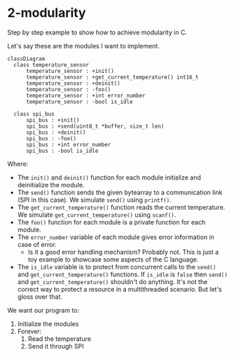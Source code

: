 # 2-modularity

Step by step example to show how to achieve modularity in C.

Let's say these are the modules I want to implement.

```mermaid
classDiagram
  class temperature_sensor
      temperature_sensor : +init()
      temperature_sensor : +get_current_temperature() int16_t
      temperature_sensor : +deinit()
      temperature_sensor : -foo()
      temperature_sensor : +int error_number
      temperature_sensor : -bool is_idle

  class spi_bus
      spi_bus : +init()
      spi_bus : +send(uint8_t *buffer, size_t len)
      spi_bus : +deinit()
      spi_bus : -foo()
      spi_bus : +int error_number
      spi_bus : -bool is_idle
```

Where:

* The `init()` and `deinit()` function for each module initialize and deinitialize the module.
* The `send()` function sends the given bytearray to a communication link (SPI in this case). We simulate `send()` using `printf()`.
* The `get_current_temperature()` function reads the current temperature. We simulate `get_current_temperature()` using `scanf()`.
* The `foo()` function for each module is a private function for each module.
* The `error_number` variable of each module gives error information in case of error.
    * Is it a good error handling mechanism? Probably not. This is just a toy example to showcase some aspects of the C language.
* The `is_idle` variable is to protect from concurrent calls to the `send()` and `get_current_temperature()` functions. If `is_idle` is `false` then `send()` and `get_current_temperature()` shouldn't do anything. It's not the correct way to protect a resource in a multithreaded scenario. But let's gloss over that.

We want our program to:

1. Initialize the modules
2. Forever:
    1. Read the temperature
    2. Send it through SPI
